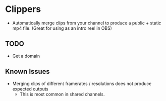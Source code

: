 # Clippers
- Automatically merge clips from your channel to produce a public + static mp4 file. (Great for using as an intro reel in OBS)

## TODO
- Get a domain   


## Known Issues
- Merging clips of different framerates / resolutions does not produce expected outputs
    - This is most common in shared channels. 